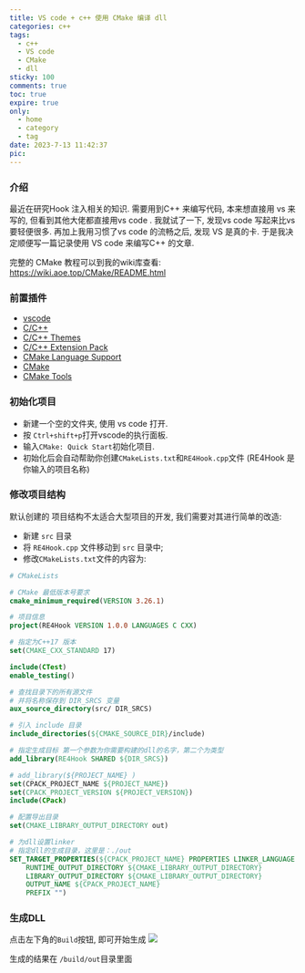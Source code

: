 ```yaml
---
title: VS code + c++ 使用 CMake 编译 dll
categories: c++
tags:
  - c++
  - VS code
  - CMake
  - dll
sticky: 100
comments: true
toc: true
expire: true
only:
  - home
  - category
  - tag
date: 2023-7-13 11:42:37
pic:
---
```


### 介绍
最近在研究Hook 注入相关的知识. 需要用到C++ 来编写代码,
本来想直接用 vs 来写的, 但看到其他大佬都直接用vs code .
我就试了一下, 发现vs code 写起来比vs 要轻便很多.
再加上我用习惯了vs code 的流畅之后, 发现 VS 是真的卡.
于是我决定顺便写一篇记录使用 VS code 来编写C++ 的文章.

完整的 CMake 教程可以到我的wiki库查看: https://wiki.aoe.top/CMake/README.html

### 前置插件

- [vscode](https://code.visualstudio.com/)
- [C/C++](https://marketplace.visualstudio.com/items?itemName=ms-vscode.cpptools)
- [C/C++ Themes](https://marketplace.visualstudio.com/items?itemName=ms-vscode.cpptools-themes)
- [C/C++ Extension Pack](https://marketplace.visualstudio.com/items?itemName=ms-vscode.cpptools-extension-pack)
- [CMake Language Support](https://marketplace.visualstudio.com/items?itemName=josetr.cmake-language-support-vscode) 
- [CMake](https://marketplace.visualstudio.com/items?itemName=twxs.cmake)
- [CMake Tools](https://marketplace.visualstudio.com/items?itemName=ms-vscode.cmake-tools)

### 初始化项目

- 新建一个空的文件夹, 使用 vs code 打开.
- 按 `Ctrl+shift+p`打开vscode的执行面板.
- 输入`CMake: Quick Start`初始化项目.
- 初始化后会自动帮助你创建`CMakeLists.txt`和`RE4Hook.cpp`文件 (RE4Hook 是你输入的项目名称)


### 修改项目结构

默认创建的 项目结构不太适合大型项目的开发, 我们需要对其进行简单的改造:
- 新建 `src` 目录
- 将 `RE4Hook.cpp` 文件移动到 `src` 目录中;
- 修改`CMakeLists.txt`文件的内容为:

```CMake
# CMakeLists

# CMake 最低版本号要求
cmake_minimum_required(VERSION 3.26.1)

# 项目信息
project(RE4Hook VERSION 1.0.0 LANGUAGES C CXX)

# 指定为C++17 版本
set(CMAKE_CXX_STANDARD 17)

include(CTest)
enable_testing()

# 查找目录下的所有源文件
# 并将名称保存到 DIR_SRCS 变量
aux_source_directory(src/ DIR_SRCS)

# 引入 include 目录
include_directories(${CMAKE_SOURCE_DIR}/include)

# 指定生成目标 第一个参数为你需要构建的dll的名字，第二个为类型
add_library(RE4Hook SHARED ${DIR_SRCS})

# add_library(${PROJECT_NAME} )
set(CPACK_PROJECT_NAME ${PROJECT_NAME})
set(CPACK_PROJECT_VERSION ${PROJECT_VERSION})
include(CPack)

# 配置导出目录
set(CMAKE_LIBRARY_OUTPUT_DIRECTORY out)

# 为dll设置linker
# 指定dll的生成目录，这里是：./out
SET_TARGET_PROPERTIES(${CPACK_PROJECT_NAME} PROPERTIES LINKER_LANGUAGE C
    RUNTIME_OUTPUT_DIRECTORY ${CMAKE_LIBRARY_OUTPUT_DIRECTORY}
    LIBRARY_OUTPUT_DIRECTORY ${CMAKE_LIBRARY_OUTPUT_DIRECTORY}
    OUTPUT_NAME ${CPACK_PROJECT_NAME}
    PREFIX "")

```

### 生成DLL

点击左下角的`Build`按钮, 即可开始生成
![](https://mod.3dmgame.com/static/upload/mod/202307/MOD64ae623b4ebf2.png@webp)

生成的结果在 `/build/out`目录里面